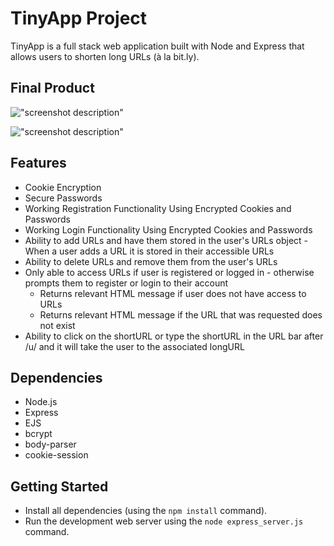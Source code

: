 # TinyApp Project

TinyApp is a full stack web application built with Node and Express that allows users to shorten long URLs (à la bit.ly).

## Final Product

!["screenshot description"](#)

!["screenshot description"](#)

## Features
  - Cookie Encryption
  - Secure Passwords
  - Working Registration Functionality Using Encrypted Cookies and Passwords
  - Working Login Functionality Using Encrypted Cookies and Passwords
  - Ability to add URLs and have them stored in the user's URLs object
        - When a user adds a URL it is stored in their accessible URLs
  - Ability to delete URLs and remove them from the user's URLs
  - Only able to access URLs if user is registered or logged in - otherwise prompts them to register or login to their account
      - Returns relevant HTML message if user does not have access to URLs
      - Returns relevant HTML message if the URL that was requested does not exist
  - Ability to click on the shortURL or type the shortURL in the URL bar after /u/ and it will take the user to the associated longURL

## Dependencies

- Node.js
- Express
- EJS
- bcrypt
- body-parser
- cookie-session

## Getting Started

- Install all dependencies (using the `npm install` command).
- Run the development web server using the `node express_server.js` command.